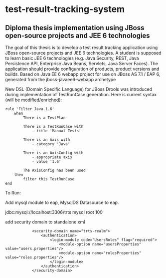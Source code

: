 test-result-tracking-system
===========================

Diploma thesis implementation using JBoss open-source projects and JEE 6 technologies
---------------------------


The goal of this thesis is to develop a test result tracking application using JBoss open-source projects and JEE 6 technologies. A student is supposed to learn basic JEE 6 technologies (e.g. Java Security, REST, Java Persistence API, Enterprise Java Beans, Servlets, Java Server Faces). The application should provide configuration of products, product versions and builds. Based on Java EE 6 webapp project for use on JBoss AS 7.1 / EAP 6, generated from the jboss-javaee6-webapp archetype

New DSL (Domain Specific Language) for JBoss Drools was introduced during implementation of TestRunCase generation. Here is current syntax (will be modified/enriched):

	rule 'Filter Java 1.6'
		when
			There is a TestPlan
		
			There is a TestRunCase with
				- title 'Manual Tests'
		
			There is an Axis with
				- category 'Java'
		
			There is an AxisConfig with
				- appropriate axis
				- value '1.6'
			
			The AxisConfig has been used
		then
			filter this TestRunCase
	end

To Run:

Add mysql module to eap, MysqlDS Datasource to eap.

<datasource jndi-name="java:jboss/datasources/MysqlDS"
		pool-name="{artifactId}" enabled="true" jta="true" use-java-context="true"
		use-ccm="true">
		<connection-url>
			jdbc:mysql://localhost:3306/trts
		</connection-url>
		<driver>mysql</driver>
		<security>
			<user-name>root</user-name>
			<password></password>
		</security>
		<statement>
			<prepared-statement-cache-size>100</prepared-statement-cache-size>
			<share-prepared-statements />
		</statement>
	</datasource>

add security domain to standalone.xml
	
				<security-domain name="trts-realm">
                    <authentication>
                        <login-module code="UsersRoles" flag="required">
                            <module-option name="usersProperties" value="users.properties"/>
                            <module-option name="rolesProperties" value="roles.properties"/>
                        </login-module>
                    </authentication>
                </security-domain>
                
